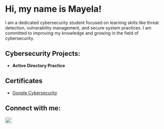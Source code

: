 # Hi, my name is Mayela!
I am a dedicated cybersecurity student focused on learning skills like threat detection, vulnerability management, and secure system practices. I am committed to improving my knowledge and growing in the field of cybersecurity.

<h2> Cybersecurity Projects:</h2>

- <b> Active Directory Practice </b>
  

<h2> Certificates </h2>

- [Google Cybersecurity](https://coursera.org/share/b3b113692c041a642af199019338fba8) 
 
<h2> Connect with me:</h2>

[<img align="left" alt="MayelaGalaz | LinkedIn" width="22px" src="https://cdn.jsdelivr.net/npm/simple-icons@v3/icons/linkedin.svg" />][linkedin]

[linkedin]: https://linkedin.com/in/mayela-galaz-795575276
